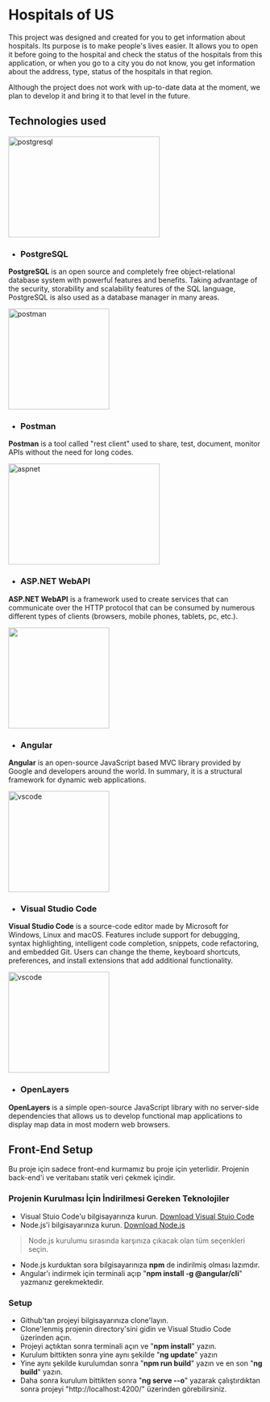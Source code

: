 # Hospitals of US

  This project was designed and created for you to get information about hospitals. Its purpose is to make people's lives easier. It allows you to open it before going to the hospital and check the status of the hospitals from this application, or when you go to a city you do not know, you get information about the address, type, status of the hospitals in that region.

  Although the project does not work with up-to-date data at the moment, we plan to develop it and bring it to that level in the future.

## Technologies used

<a href="https://www.postgresql.org/" target="_blank" rel="noreferrer"> <img src="https://icon-library.com/images/postgresql-icon/postgresql-icon-12.jpg" alt="postgresql" width="300" height="200"/> </a> 
- ### PostgreSQL
**PostgreSQL** is an open source and completely free object-relational database system with powerful features and benefits. Taking advantage of the security, storability and scalability features of the SQL language, PostgreSQL is also used as a database manager in many areas.

<a href="https://www.postman.com/" target="_blank" rel="noreferrer"> <img src="https://encrypted-tbn0.gstatic.com/images?q=tbn:ANd9GcRF45jyWte9UduavN70GHcaNrrctqhKDFC1mIdo2mVVxn4C_mEhgMx5kqw3jMeZem5t9A0&usqp=CAU" alt="postman" width="200" height="200"/> </a> 
- ### Postman
**Postman** is a tool called "rest client" used to share, test, document, monitor APIs without the need for long codes.

<a href="https://dotnet.microsoft.com/en-us/apps/aspnet/apis" target="_blank" rel="noreferrer"> <img src="https://www.mshowto.org/images/articles/2019/10/1-2.jpg" alt="aspnet" width="300" height="200"/> </a> 
- ### ASP.NET WebAPI
**ASP.NET WebAPI** is a framework used to create services that can communicate over the HTTP protocol that can be consumed by numerous different types of clients (browsers, mobile phones, tablets, pc, etc.).

<a href="https://angular.io/" target="_blank" rel="noreferrer"> <img src="https://encrypted-tbn0.gstatic.com/images?q=tbn:ANd9GcRTiTvC39iFN0YPwziixoRGxJrqdTmYH-YoqbylrmCi_Tfv88xqz2gEqN73AH-yJQ5on-c&usqp=CAU" width="200" height="200"/> </a> 
- ### Angular
**Angular** is an open-source JavaScript based MVC library provided by Google and developers around the world. In summary, it is a structural framework for dynamic web applications.

<a href="https://code.visualstudio.com/" target="_blank" rel="noreferrer"> <img src="https://upload.wikimedia.org/wikipedia/commons/thumb/9/9a/Visual_Studio_Code_1.35_icon.svg/2048px-Visual_Studio_Code_1.35_icon.svg.png" alt="vscode" width="200" height="200"/> </a> 
- ### Visual Studio Code
**Visual Studio Code** is a source-code editor made by Microsoft for Windows, Linux and macOS. Features include support for debugging, syntax highlighting, intelligent code completion, snippets, code refactoring, and embedded Git. Users can change the theme, keyboard shortcuts, preferences, and install extensions that add additional functionality.

<a href="https://openlayers.org/" target="_blank" rel="noreferrer"> <img src="https://upload.wikimedia.org/wikipedia/commons/thumb/6/67/OpenLayers_logo.svg/2048px-OpenLayers_logo.svg.png" alt="vscode" width="200" height="200"/> </a> 
- ### OpenLayers
**OpenLayers** is a simple open-source JavaScript library with no server-side dependencies that allows us to develop functional map applications to display map data in most modern web browsers.

## Front-End Setup
Bu proje için sadece front-end kurmamız bu proje için yeterlidir. Projenin back-end'i ve veritabanı statik veri çekmek içindir.
### Projenin Kurulması İçin İndirilmesi Gereken Teknolojiler
- Visual Stuio Code'u bilgisayarınıza kurun. <a href="https://code.visualstudio.com/download" target="_blank" rel="noreferrer">Download Visual Stuio Code</a>
- Node.js'i bilgisayarınıza kurun. <a href="https://nodejs.org/en/" target="_blank" rel="noreferrer">Download Node.js</a>
> Node.js kurulumu sırasında karşınıza çıkacak olan tüm seçenkleri seçin.
- Node.js kurduktan sora bilgisayarınıza **npm** de indirilmiş olması lazımdır.
- Angular'ı indirmek için terminali açıp "**npm install -g @angular/cli**" yazmanız gerekmektedir. 

### Setup
- Github'tan projeyi bilgisayarınıza clone'layın.
- Clone'lenmiş projenin directory'sini gidin ve Visual Studio Code üzerinden açın.
- Projeyi açtıktan sonra terminali açın ve "**npm install**" yazın.
- Kurulum bittikten sonra yine aynı şekilde "**ng update**" yazın 
- Yine aynı şekilde kurulumdan sonra "**npm run build**" yazın ve en son "**ng build**" yazın.
- Daha sonra kurulum bittikten sonra "**ng serve --o**" yazarak çalıştırdıktan sonra projeyi "http://localhost:4200/" üzerinden görebilirsiniz. 
